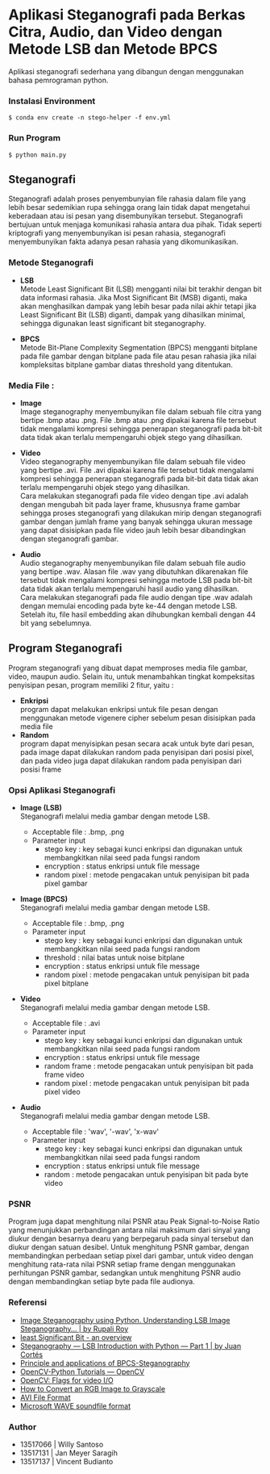 # Aplikasi Steganografi pada Berkas Citra, Audio, dan Video dengan Metode LSB dan Metode BPCS

Aplikasi steganografi sederhana yang dibangun dengan menggunakan bahasa pemrograman python.

### Instalasi Environment
```
$ conda env create -n stego-helper -f env.yml
```

### Run Program
```
$ python main.py
```

## Steganografi
Steganografi adalah proses penyembunyian file rahasia dalam file yang lebih besar sedemikian rupa sehingga orang lain tidak dapat mengetahui keberadaan atau isi pesan yang disembunyikan tersebut. Steganografi bertujuan untuk menjaga komunikasi rahasia antara dua pihak. Tidak seperti kriptografi yang menyembunyikan isi pesan rahasia, steganografi menyembunyikan fakta adanya pesan rahasia yang dikomunikasikan.

### Metode Steganografi
- __LSB__ <br>
  Metode Least Significant Bit (LSB) mengganti nilai bit terakhir dengan bit data informasi rahasia. Jika Most Significant Bit (MSB) diganti, maka akan menghasilkan dampak yang lebih besar pada nilai akhir tetapi jika Least Significant Bit (LSB) diganti, dampak yang dihasilkan minimal, sehingga digunakan least significant bit steganography.

- __BPCS__ <br>
  Metode Bit-Plane Complexity Segmentation (BPCS) mengganti bitplane pada file gambar dengan bitplane pada file atau pesan rahasia jika nilai kompleksitas bitplane gambar diatas threshold yang ditentukan.

### Media File :
- __Image__ <br>
  Image steganography menyembunyikan file dalam sebuah file citra yang bertipe .bmp atau .png. File .bmp atau .png dipakai karena file tersebut tidak mengalami kompresi sehingga penerapan steganografi pada bit-bit data tidak akan terlalu mempengaruhi objek stego yang dihasilkan.

- __Video__ <br>
  Video steganography menyembunyikan file dalam sebuah file video yang bertipe .avi. File .avi dipakai karena file tersebut tidak mengalami kompresi sehingga penerapan steganografi pada bit-bit data tidak akan terlalu mempengaruhi objek stego yang dihasilkan. <br>
  Cara melakukan steganografi pada file video dengan tipe .avi adalah dengan mengubah bit pada layer frame, khususnya frame gambar sehingga proses steganografi yang dilakukan mirip dengan steganografi gambar dengan jumlah frame yang banyak sehingga ukuran message yang dapat disisipkan pada file video jauh lebih besar dibandingkan dengan steganografi gambar.

- __Audio__ <br>
Audio steganography menyembunyikan file dalam sebuah file audio yang bertipe .wav. Alasan file .wav yang dibutuhkan dikarenakan file tersebut tidak mengalami kompresi sehingga metode LSB pada bit-bit data tidak akan terlalu mempengaruhi hasil audio yang dihasilkan. <br>
Cara melakukan steganografi pada file audio dengan tipe .wav adalah dengan memulai encoding pada byte ke-44 dengan metode LSB. Setelah itu, file hasil embedding akan dihubungkan kembali dengan 44 bit yang sebelumnya.

## Program Steganografi 
Program steganografi yang dibuat dapat memproses media file gambar, video, maupun audio. Selain itu, untuk menambahkan tingkat kompeksitas penyisipan pesan, program memiliki 2 fitur, yaitu :
- __Enkripsi__ <br>
  program dapat melakukan enkripsi untuk file pesan dengan menggunakan metode vigenere cipher sebelum pesan disisipkan pada media file
- __Random__ <br>
  program dapat menyisipkan pesan secara acak untuk byte dari pesan, pada image dapat dilakukan random pada penyisipan dari posisi pixel, dan pada video juga dapat dilakukan random pada penyisipan dari posisi frame

### Opsi Aplikasi Steganografi 
- __Image (LSB)__ <br>
  Steganografi melalui media gambar dengan metode LSB.
    - Acceptable file : .bmp, .png
    - Parameter input
      - stego key : key sebagai kunci enkripsi dan digunakan untuk membangkitkan nilai seed pada fungsi random 
      - encryption : status enkripsi untuk file message
      - random pixel : metode pengacakan untuk penyisipan bit pada pixel gambar

- __Image (BPCS)__ <br>
  Steganografi melalui media gambar dengan metode LSB.
    - Acceptable file : .bmp, .png
    - Parameter input
      - stego key : key sebagai kunci enkripsi dan digunakan untuk membangkitkan nilai seed pada fungsi random 
      - threshold : nilai batas untuk noise bitplane
      - encryption : status enkripsi untuk file message
      - random pixel : metode pengacakan untuk penyisipan bit pada pixel bitplane

- __Video__ <br>
  Steganografi melalui media gambar dengan metode LSB.
    - Acceptable file : .avi
    - Parameter input  
      - stego key : key sebagai kunci enkripsi dan digunakan untuk membangkitkan nilai seed pada fungsi random 
      - encryption : status enkripsi untuk file message
      - random frame : metode pengacakan untuk penyisipan bit pada frame video
      - random pixel : metode pengacakan untuk penyisipan bit pada pixel video

- __Audio__ <br>
  Steganografi melalui media gambar dengan metode LSB.
    - Acceptable file : 'wav', '-wav', 'x-wav'
    - Parameter input  
      - stego key : key sebagai kunci enkripsi dan digunakan untuk membangkitkan nilai seed pada fungsi random 
      - encryption : status enkripsi untuk file message
      - random : metode pengacakan untuk penyisipan bit pada byte video

### PSNR
Program juga dapat menghitung nilai PSNR atau Peak Signal-to-Noise Ratio yang menunjukkan perbandingan antara nilai maksimum dari sinyal yang diukur dengan besarnya dearu yang berpegaruh pada sinyal tersebut dan diukur dengan satuan desibel. Untuk menghitung PSNR gambar, dengan membandingkan perbedaan setiap pixel dari gambar, untuk video dengan menghitung rata-rata nilai PSNR setiap frame dengan menggunakan perhitungan PSNR gambar, sedangkan untuk menghitung PSNR audio dengan membandingkan setiap byte pada file audionya.

### Referensi 
- [Image Steganography using Python. Understanding LSB Image Steganography… | by Rupali Roy](https://towardsdatascience.com/hiding-data-in-an-image-image-steganography-using-python-e491b68b1372)
- [least Significant Bit - an overview](https://www.sciencedirect.com/topics/computer-science/least-significant-bit)
- [Steganography — LSB Introduction with Python — Part 1 | by Juan Cortés](https://itnext.io/steganography-101-lsb-introduction-with-python-4c4803e08041)
- [Principle and applications of BPCS-Steganography](http://informatika.stei.itb.ac.id/~rinaldi.munir/Kriptografi/2015-2016/SPIE98.pdf)
- [OpenCV-Python Tutorials — OpenCV ](https://opencv-python-tutroals.readthedocs.io/en/latest/py_tutorials/py_tutorials.html)
- [OpenCV: Flags for video I/O](https://docs.opencv.org/3.4/d4/d15/group__videoio__flags__base.html)
- [How to Convert an RGB Image to Grayscale](https://e2eml.school/convert_rgb_to_grayscale.html)
- [AVI File Format](https://cdn.hackaday.io/files/274271173436768/avi.pdf)
- [Microsoft WAVE soundfile format](http://soundfile.sapp.org/doc/WaveFormat/)



### Author
- 13517066 | Willy Santoso
- 13517131 | Jan Meyer Saragih
- 13517137 | Vincent Budianto

